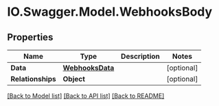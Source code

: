 # IO.Swagger.Model.WebhooksBody
## Properties

Name | Type | Description | Notes
------------ | ------------- | ------------- | -------------
**Data** | [**WebhooksData**](WebhooksData.md) |  | [optional] 
**Relationships** | **Object** |  | [optional] 

[[Back to Model list]](../README.md#documentation-for-models) [[Back to API list]](../README.md#documentation-for-api-endpoints) [[Back to README]](../README.md)

